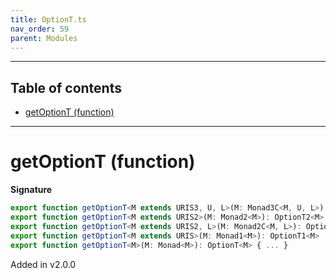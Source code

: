 ```yaml
---
title: OptionT.ts
nav_order: 59
parent: Modules
---
```


---

<h2 class="text-delta">Table of contents</h2>

- [getOptionT (function)](#getoptiont-function)

---

# getOptionT (function)

**Signature**

```ts
export function getOptionT<M extends URIS3, U, L>(M: Monad3C<M, U, L>): OptionT3C<M, U, L>
export function getOptionT<M extends URIS2>(M: Monad2<M>): OptionT2<M>
export function getOptionT<M extends URIS2, L>(M: Monad2C<M, L>): OptionT2C<M, L>
export function getOptionT<M extends URIS>(M: Monad1<M>): OptionT1<M>
export function getOptionT<M>(M: Monad<M>): OptionT<M> { ... }
```

Added in v2.0.0
